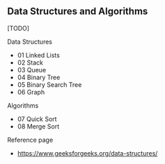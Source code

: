 Data Structures and Algorithms  
-------------------------------
[TODO]  

Data Structures
- 01 Linked Lists
- 02 Stack  
- 03 Queue
- 04 Binary Tree
- 05 Binary Search Tree
- 06 Graph

Algorithms
- 07 Quick Sort
- 08 Merge Sort

Reference page 
- https://www.geeksforgeeks.org/data-structures/  

